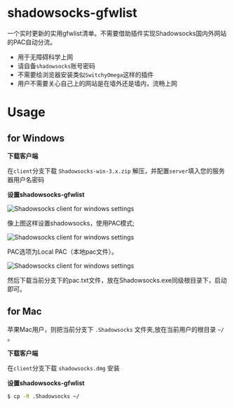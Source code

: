 # shadowsocks-gfwlist
一个实时更新的实用gfwlist清单。不需要借助插件实现Shadowsocks国内外网站的PAC自动分流。 
- 用于无障碍科学上网
- 请自备``shadowsocks``账号密码
- 不需要给浏览器安装类似``SwitchyOmega``这样的插件
- 用户不需要关心自己上的网站是在墙外还是墙内，流畅上网


# Usage
## for Windows
**下载客户端**

在``client``分支下载 ``Shadowsocks-win-3.x.zip`` 解压，并配置``server``填入您的服务器用户名密码

**设置shadowsocks-gfwlist**

![](https://raw.githubusercontent.com/iqiancheng/shadowsocks-awesome/doc/images/ss-setting-003.png "Shadowsocks client for windows settings")

像上图这样设置shadowsocks，使用PAC模式;

![](https://raw.githubusercontent.com/iqiancheng/shadowsocks-awesome/doc/images/ss-setting-001.png "Shadowsocks client for windows settings")

PAC选项为Local PAC（本地pac文件）。 

![](https://raw.githubusercontent.com/iqiancheng/shadowsocks-awesome/doc/images/ss-pac-setting-002.png "Shadowsocks client for windows settings")

然后下载当前分支下的pac.txt文件，放在Shadowsocks.exe同级根目录下，启动即可。

## for Mac
苹果Mac用户，则把当前分支下 ``.Shadowsocks`` 文件夹,放在当前用户的根目录 ``~/`` 。

**下载客户端**

在``client``分支下载 ``shadowsocks.dmg`` 安装

**设置shadowsocks-gfwlist**

```bash
$ cp -R .Shadowsocks ~/
```


